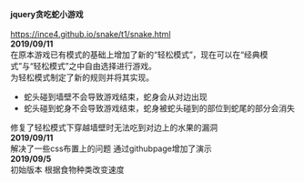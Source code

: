 <strong>jquery贪吃蛇小游戏</strong><br><br>
https://ince4.github.io/snake/t1/snake.html<br>
<strong>2019/09/11</strong><br>
在原本游戏已有模式的基础上增加了新的“轻松模式”，现在可以在“经典模式”与“轻松模式”之中自由选择进行游戏。<br>
为轻松模式制定了新的规则并将其实现。<br>
<ul>
  <li>蛇头碰到墙壁不会导致游戏结束，蛇身会从对边出现</li>
  <li>蛇头碰到蛇身不会导致游戏结束，蛇身被蛇头碰到的部位到蛇尾的部分会消失</li>
</ul>
修复了轻松模式下穿越墙壁时无法吃到对边上的水果的漏洞
<br>
<strong>2019/09/11</strong><br>
解决了一些css布置上的问题 通过githubpage增加了演示<br>
<strong>2019/09/5</strong><br>
初始版本 根据食物种类改变速度
